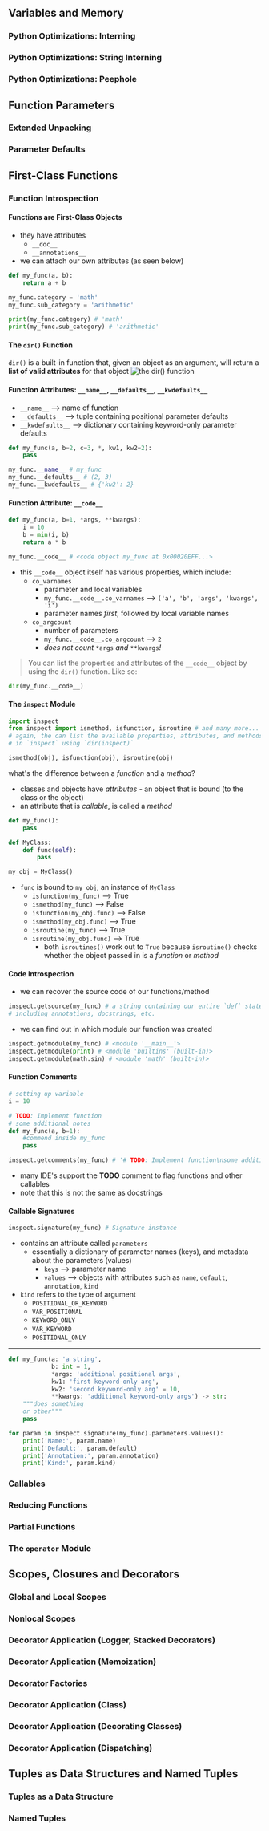 ## Variables and Memory
### Python Optimizations: Interning


### Python Optimizations: String Interning


### Python Optimizations: Peephole


## Function Parameters
### Extended Unpacking


### Parameter Defaults


## First-Class Functions
### Function Introspection
#### Functions are First-Class Objects
- they have attributes
	- `__doc__`
	- `__annotations__`
- we can attach our own attributes (as seen below)
```python
def my_func(a, b):
	return a + b

my_func.category = 'math'
my_func.sub_category = 'arithmetic'

print(my_func.category) # 'math'
print(my_func.sub_category) # 'arithmetic'
```
#### The `dir()` Function
`dir()` is a built-in function that, given an object as an argument, will return a **list of valid attributes** for that object
![the dir() function](../assets/Pasted%20image%2020250206135121.png)
#### Function Attributes: `__name__`, `__defaults__`, `__kwdefaults__`
- `__name__` --> name of function
- `__defaults__` --> tuple containing positional parameter defaults
- `__kwdefaults__` --> dictionary containing keyword-only parameter defaults
```python
def my_func(a, b=2, c=3, *, kw1, kw2=2):
	pass

my_func.__name__ # my_func
my_func.__defaults__ # (2, 3)
my_func.__kwdefaults__ # {'kw2': 2}
```
#### Function Attribute: `__code__`
```python
def my_func(a, b=1, *args, **kwargs):
	i = 10
	b = min(i, b)
	return a * b

my_func.__code__ # <code object my_func at 0x00020EFF...>
```
- this `__code__` object itself has various properties, which include:
	- `co_varnames`
		- parameter and local variables
		- `my_func.__code__.co_varnames` --> `('a', 'b', 'args', 'kwargs', 'i')`
		- parameter names *first*, followed by local variable names 
	- `co_argcount`
		- number of parameters
		- `my_func.__code__.co_argcount` --> `2`
		- *does not count* `*args` *and* `**kwargs`*!*

> You can list the properties and attributes of the `__code__` object by using the `dir()` function. Like so:
```python
dir(my_func.__code__)
```

#### The `inspect` Module
```python
import inspect
from inspect import ismethod, isfunction, isroutine # and many more...
# again, the can list the available properties, attributes, and methods
# in `inspect` using `dir(inspect)`

ismethod(obj), isfunction(obj), isroutine(obj)
```
what's the difference between a *function* and a *method*?
- classes and objects have *attributes* - an object that is bound (to the class or the object)
- an attribute that is *callable*, is called a *method*
```python
def my_func():
	pass

def MyClass:
	def func(self):
		pass

my_obj = MyClass()
```
- `func` is bound to `my_obj`, an instance of `MyClass`
	- `isfunction(my_func)` --> True
	- `ismethod(my_func)` --> False
	- `isfunction(my_obj.func)` --> False
	- `ismethod(my_obj.func)` --> True
	- `isroutine(my_func)` --> True
	- `isroutine(my_obj.func)` --> True
		- both `isroutines()` work out to `True` because `isroutine()` checks whether the object passed in is a *function* or *method*
#### Code Introspection
- we can recover the source code of our functions/method
```python
inspect.getsource(my_func) # a string containing our entire `def` statement,
# including annotations, docstrings, etc.
```
- we can find out in which module our function was created
```python
inspect.getmodule(my_func) # <module '__main__'>
inspect.getmodule(print) # <module 'builtins' (built-in)>
inspect.getmodule(math.sin) # <module 'math' (built-in)>
```
#### Function Comments
```python
# setting up variable
i = 10

# TODO: Implement function
# some additional notes
def my_func(a, b=1):
	#commend inside my_func
	pass

inspect.getcomments(my_func) # '# TODO: Implement function\nsome additional notes'
```
- many IDE's support the **TODO** comment to flag functions and other callables
- note that this is not the same as docstrings
#### Callable Signatures
```python
inspect.signature(my_func) # Signature instance
```
- contains an attribute called `parameters`
	- essentially a dictionary of parameter names (keys), and metadata about the parameters (values)
		- `keys` --> parameter name
		- `values` --> objects with attributes such as `name`, `default`, `annotation`, `kind`
- `kind` refers to the type of argument
	- `POSITIONAL_OR_KEYWORD`
	- `VAR_POSITIONAL`
	- `KEYWORD_ONLY`
	- `VAR_KEYWORD`
	- `POSITIONAL_ONLY`
---
```python
def my_func(a: 'a string',
			b: int = 1,
			*args: 'additional positional args',
			kw1: 'first keyword-only arg',
			kw2: 'second keyword-only arg' = 10,
			**kwargs: 'additional keyword-only args') -> str:
	"""does something
	or other"""
	pass

for param in inspect.signature(my_func).parameters.values():
	print('Name:', param.name)
	print('Default:', param.default)
	print('Annotation:', param.annotation)
	print('Kind:', param.kind)
```

### Callables


### Reducing Functions


### Partial Functions


### The `operator` Module


## Scopes, Closures and Decorators
### Global and Local Scopes


### Nonlocal Scopes


### Decorator Application (Logger, Stacked Decorators)


### Decorator Application (Memoization)


### Decorator Factories


### Decorator Application (Class)


### Decorator Application (Decorating Classes)


### Decorator Application (Dispatching)


## Tuples as Data Structures and Named Tuples
### Tuples as a Data Structure


### Named Tuples


